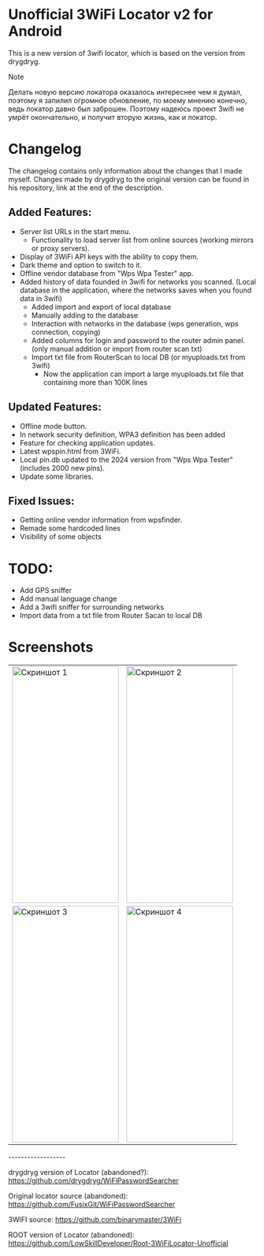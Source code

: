 # Unofficial 3WiFi Locator v2 for Android 

This is a new version of 3wifi locator, which is based on the version from drygdryg.

> [!NOTE]
> Делать новую версию локатора оказалось интереснее чем я думал, поэтому я запилил огромное обновление, по моему мнению конечно, ведь локатор давно был заброшен.
Поэтому надеюсь проект 3wifi не умрёт окончательно, и получит вторую жизнь, как и локатор.

# Changelog
The changelog contains only information about the changes that I made myself. Changes made by drygdryg to the original version can be found in his repository, link at the end of the description.

## Added Features:
- Server list URLs in the start menu.
  - Functionality to load server list from online sources (working mirrors or proxy servers).
- Display of 3WiFi API keys with the ability to copy them.
- Dark theme and option to switch to it.
- Offline vendor database from "Wps Wpa Tester" app.
- Added history of data founded in 3wifi for networks you scanned. (Local database in the application, where the networks saves when you found data in 3wifi)
  - Added import and export of local database
  - Manually adding to the database
  - Interaction with networks in the database (wps generation, wps connection, copying)
  - Added columns for login and password to the router admin panel. (only manual addition or import from router scan txt)
  - Import txt file from RouterScan to local DB (or myuploads.txt from 3wifi)
    - Now the application can import a large myuploads.txt file that containing more than 100K lines
  
## Updated Features:
- Offline mode button.
- In network security definition, WPA3 definition has been added
- Feature for checking application updates.
- Latest wpspin.html from 3WiFi.
- Local pin.db updated to the 2024 version from "Wps Wpa Tester" (includes 2000 new pins).
- Update some libraries.

## Fixed Issues:
- Getting online vendor information from wpsfinder.
- Remade some hardcoded lines
- Visibility of some objects


# TODO:
- Add GPS sniffer
- Add manual language change
- Add a 3wifi sniffer for surrounding networks
- Import data from a txt file from Router Sacan to local DB


# Screenshots
<div>
  <table>
    <tr>
      <td><img src="https://github.com/LowSkillDeveloper/3WiFiLocator-Unofficial/assets/25121341/2e666106-beee-4fdc-ad72-507dcb3a9276" alt="Скриншот 1" width="216" height="480"></td>
      <td><img src="https://github.com/LowSkillDeveloper/3WiFiLocator-Unofficial/assets/25121341/d5d0e44f-3326-4dae-afca-4558fc3b2522" alt="Скриншот 2" width="216" height="480"></td>
    </tr>
    <tr>
      <td><img src="https://github.com/LowSkillDeveloper/3WiFiLocator-Unofficial/assets/25121341/8f329acb-ce78-49d5-9267-59ee57c49420" alt="Скриншот 3" width="216" height="480"></td>
      <td><img src="https://github.com/LowSkillDeveloper/3WiFiLocator-Unofficial/assets/25121341/cd9eaeed-888e-4061-a801-1fa2861640fd" alt="Скриншот 4" width="216" height="480"></td>
    </tr>
  </table>
</div>
------------------


drygdryg version of Locator (abandoned?): https://github.com/drygdryg/WiFiPasswordSearcher

Original locator source (abandoned): https://github.com/FusixGit/WiFiPasswordSearcher

3WIFI source: https://github.com/binarymaster/3WiFi

ROOT version of Locator (abandoned): https://github.com/LowSkillDeveloper/Root-3WiFiLocator-Unofficial

